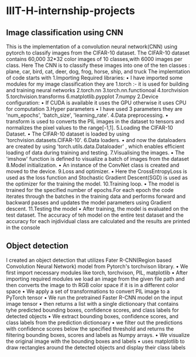 # IIIT-H-internship-projects

## Image classification using CNN
This is the implementation of a convolution neural network(CNN) using pytorch to classify images from the CIFAR-10 dataset.
The CIFAR-10 dataset contains 60,000 32*32 color images of 10 classes,with 6000 images per class.
Here The CNN is to classify these images into one of the ten classes : plane, car, bird, cat, deer, dog, frog, horse, ship, and truck
The implemtation of code starts with
1.Importing Required libraries:
•	I have imported some modules for my image classification they are
              1.torch :- it is used for building and training neural networks
              2.torch.nn 
              3.torch.nn.functionoal
              4.torchvision
              5.torchvision.transforms
              6.matplotlib.pypplot
              7.numpy
2.Device configuration:
•	If CUDA is available it uses the GPU otherwise it uses CPU for computation
3.Hyper parameters
•	I have used 3 parameters they are 'num_epochs', 'batch_size', 'learning_rate'.
4.Data preprocessing.
•	transform is used to converts the PIL images in the dataset to tensors and normalizes the pixel values to the range[-1,1].
5.Loading the CIFAR-10 Dataset.
•	The CIFAR-10 dataset is loaded by using 'torchvision.datasets.CIFAR-10'.
6.Data loaders.
•	and now the dataloaders are created by using 'torch.utils.data.Dataloader' , which enables efficient loading of data during training and testing.
7.Visualising the images.
•	The 'imshow' function is defined to visualize a batch of images from the dataset
8.Model initialization.
•	An instance of the ConvNet class is created and moved to the device.
9.Loss and optimizer.
•	Here the CrossEntropyLoss is used as the loss function and Stochastic Gradient Descent(SGD) is used as the optimizer for the training the model.
10.Training loop.
•	The model is trrained for the specified number of epochs.For each epoch the code iterates through the batches in the training data and performs forward and backward passes and updates the model parameters using Gradient descent.
11.Testing the model
•	After training, the model is evaluated on the test dataset. The accuracy of teh model on the entire test dataset and the accuracy for each injdividual class are calculated and the results are printed in the console

## Object detection
I created an object detection that utilizes Fater R-CNN(Region based Convolution Neural Network) model from Pytorch's torchvison library.
•	We first import necessary modules like torch, torchvison, PIL, matplotlib
•	After importing required modules we load an image from the given file path and then converts the image to th RGB color space if it is in a different color space
•	We apply a set of transformations to convert PIL image to a PyTorch tensor
•	We run the pretrained Faster R-CNN model on the input image tensor
•	then returns a list with a single dictionoary that contains tyhe predicted bounding boxes, confidence scores, and class labels for detected objects
•	We extract bounding boxes, confidence scores, and class labels from the prediction dictionoary
•	we filter out the predictions with confidence scores below the specified threshold and returns the filtering bounding boxes, scores and labels as Numpy arrays.
•	We visualize the original image with the bounding boxes and labels 
•	uses matplotlib to draw rectangles around the detected objects and display their class labels

